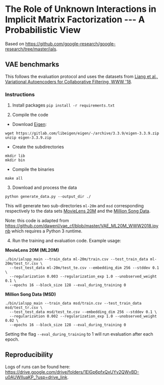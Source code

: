 # The Role of Unknown Interactions in Implicit Matrix Factorization --- A Probabilistic View

Based on https://github.com/google-research/google-research/tree/master/ials.


## VAE benchmarks

This follows the evaluation protocol and uses the datasets from
[Liang et al., Variational Autoencoders for Collaborative Filtering, WWW '18](https://dl.acm.org/doi/10.1145/3178876.3186150).

### Instructions

1) Install packages `pip install -r requirements.txt`

2) Compile the code

- Download [Eigen](https://eigen.tuxfamily.org/):

```
wget https://gitlab.com/libeigen/eigen/-/archive/3.3.9/eigen-3.3.9.zip
unzip eigen-3.3.9.zip
```
- Create the subdirectories

```
mkdir lib
mkdir bin
```
- Compile the binaries

```
make all
```

3) Download and process the data

```
python generate_data.py --output_dir ./
```

This will generate two sub-directories `ml-20m` and `msd` corresponding respectively to the data sets [MovieLens 20M](https://grouplens.org/datasets/movielens/20m/) and the [Million Song Data](http://millionsongdataset.com/tasteprofile/).

Note: this code is adapted from https://github.com/dawenl/vae_cf/blob/master/VAE_ML20M_WWW2018.ipynb which requires a Python 3 runtime.


4) Run the training and evaluation code. Example usage:

**MovieLens 20M (ML20M)**

```
./bin/ialspp_main --train_data ml-20m/train.csv --test_train_data ml-20m/test_tr.csv \
  --test_test_data ml-20m/test_te.csv --embedding_dim 256 --stddev 0.1 \
  --regularization 0.003 --regularization_exp 1.0 --unobserved_weight 0.1 \
  --epochs 16 --block_size 128 --eval_during_training 0
```

**Million Song Data (MSD)**

```
./bin/ialspp_main --train_data msd/train.csv --test_train_data msd/test_tr.csv \
  --test_test_data msd/test_te.csv --embedding_dim 256 --stddev 0.1 \
  --regularization 0.002 --regularization_exp 1.0 --unobserved_weight 0.02 \
  --epochs 16 --block_size 128 --eval_during_training 0
```

Setting the flag `--eval_during_training` to 1 will run evaluation after each epoch.

## Reproducibility

Logs of runs can be found here: https://drive.google.com/drive/folders/1ElGp6pfxQxUYv2QWvBD-u0AUWIIuaKP_?usp=drive_link.
